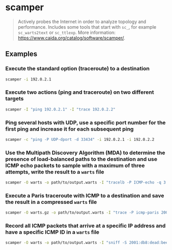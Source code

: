 # scamper

> Actively probes the Internet in order to analyze topology and performance. Includes some tools that start with `sc_`, for example `sc_warts2text` or `sc_ttlexp`. More information: <https://www.caida.org/catalog/software/scamper/>.

## Examples

### Execute the standard option (traceroute) to a destination

```bash
scamper -i 192.0.2.1
```

### Execute two actions (ping and traceroute) on two different targets

```bash
scamper -I "ping 192.0.2.1" -I "trace 192.0.2.2"
```

### Ping several hosts with UDP, use a specific port number for the first ping and increase it for each subsequent ping

```bash
scamper -c "ping -P UDP-dport -d 33434" -i 192.0.2.1 -i 192.0.2.2
```

### Use the Multipath Discovery Algorithm (MDA) to determine the presence of load-balanced paths to the destination and use ICMP echo packets to sample with a maximum of three attempts, write the result to a `warts` file

```bash
scamper -O warts -o path/to/output.warts -I "tracelb -P ICMP-echo -q 3 192.0.2.1"
```

### Execute a Paris traceroute with ICMP to a destination and save the result in a compressed `warts` file

```bash
scamper -O warts.gz -o path/to/output.warts -I "trace -P icmp-paris 2001:db8:dead:beaf::4"
```

### Record all ICMP packets that arrive at a specific IP address and have a specific ICMP ID in a `warts` file

```bash
scamper -O warts -o path/to/output.warts -I "sniff -S 2001:db8:dead:beef::6 icmp[icmpid] == 101"
```
